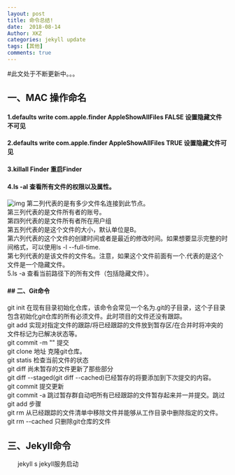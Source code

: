 ```yaml
---
layout: post
title: 命令总结!
date:  2018-08-14
Author: XKZ
categories: jekyll update
tags: [其他]
comments: true
---
```

#此文处于不断更新中。。。
## 一、MAC 操作命名
#### 1.defaults write com.apple.finder AppleShowAllFiles FALSE   设置隐藏文件不可见	     
#### 2.defaults write com.apple.finder AppleShowAllFiles TRUE   设置隐藏文件可见     
#### 3.killall Finder  重启Finder     
#### 4.ls -al 查看所有文件的权限以及属性。    
![img](https://xukaizhong188.github.io/xukaizhong.github.io/assets/postImages/2018-0814/pic1.jpg)
第二列代表的是有多少文件名连接到此节点。   
第三列代表的是文件所有者的账号。    
第四列代表的是文件所有者所在用户组   
第五列代表的是这个文件的大小，默认单位是B。     
第六列代表的这个文件的创建时间或者是最近的修改时间。如果想要显示完整的时间格式，可以使用ls -l --full-time.  
第七列代表的是该文件的文件名。注意，如果这个文件前面有一个.代表的是这个文件是一个隐藏文件。   
5.ls -a 查看当前路径下的所有文件（包括隐藏文件）。    
#### ## 二、Git命令
git init 在现有目录初始化仓库，该命令会常见一个名为.git的子目录，这个子目录包含初始化git仓库的所有必须文件。此时项目的文件还没有跟踪。    
git add 实现对指定文件的跟踪/将已经跟踪的文件放到暂存区/在合并时将冲突的文件标记为已解决状态等。   
git commit -m "" 提交   
git clone 地址 克隆git仓库。   
git statis 检查当前文件的状态   
git diff 尚未暂存的文件更新了那些部分   
git diff --staged(git diff --cached)已经暂存的将要添加到下次提交的内容。   
git commit 提交更新   
git commit -a 跳过暂存群自动吧所有已经跟踪的文件暂存起来并一并提交。跳过git add 步骤   
git rm 从已经跟踪的文件清单中移除文件并能够从工作目录中删除指定的文件。   
git rm --cached 只删除git仓库的文件   
## 三、Jekyll命令
&nbsp;&nbsp;&nbsp;&nbsp;&nbsp;&nbsp;jekyll s jekyll服务启动  



